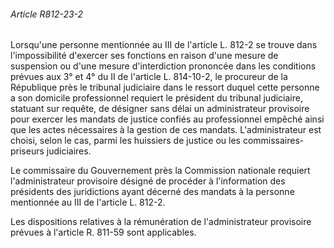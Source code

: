 ###### Article R812-23-2

Lorsqu'une personne mentionnée au III de l'article L. 812-2 se trouve dans l'impossibilité d'exercer ses fonctions en raison d'une mesure de suspension ou d'une mesure d'interdiction prononcée dans les conditions prévues aux 3° et 4° du II de l'article L. 814-10-2, le procureur de la République près le tribunal judiciaire dans le ressort duquel cette personne a son domicile professionnel requiert le président du tribunal judiciaire, statuant sur requête, de désigner sans délai un administrateur provisoire pour exercer les mandats de justice confiés au professionnel empêché ainsi que les actes nécessaires à la gestion de ces mandats. L'administrateur est choisi, selon le cas, parmi les huissiers de justice ou les commissaires-priseurs judiciaires.

Le commissaire du Gouvernement près la Commission nationale requiert l'administrateur provisoire désigné de procéder à l'information des présidents des juridictions ayant décerné des mandats à la personne mentionnée au III de l'article L. 812-2.

Les dispositions relatives à la rémunération de l'administrateur provisoire prévues à l'article R. 811-59 sont applicables.

